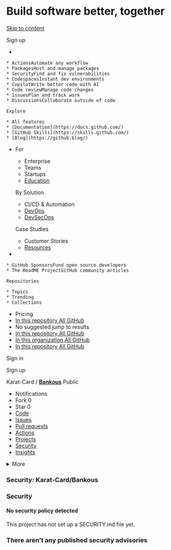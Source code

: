 # Build software better, together

[Skip to content](broken-reference)

Sign up

*

    * ActionsAutomate any workflow
    * PackagesHost and manage packages
    * SecurityFind and fix vulnerabilities
    * CodespacesInstant dev environments
    * CopilotWrite better code with AI
    * Code reviewManage code changes
    * IssuesPlan and track work
    * DiscussionsCollaborate outside of code

    Explore

    * All features
    * [Documentation](https://docs.github.com/)
    * [GitHub Skills](https://skills.github.com/)
    * [Blog](https://github.blog/)
*   For

    * Enterprise
    * Teams
    * Startups
    * [Education](https://education.github.com/)

    By Solution

    * CI/CD & Automation
    * [DevOps](https://resources.github.com/devops/)
    * [DevSecOps](https://resources.github.com/devops/fundamentals/devsecops/)

    Case Studies

    * Customer Stories
    * [Resources](https://resources.github.com/)
*

    * GitHub SponsorsFund open source developers
    * The ReadME ProjectGitHub community articles

    Repositories

    * Topics
    * Trending
    * Collections
* Pricing
* [In this repository All GitHub](broken-reference)
* No suggested jump to results
* [In this repository All GitHub](broken-reference)
* [In this organization All GitHub](broken-reference)
* [In this repository All GitHub](broken-reference)

Sign in

Sign up

Karat-Card / [**Bankous**](broken-reference) Public

* Notifications
* Fork 0
* Star 0
* [Code](broken-reference)
* [Issues](broken-reference)
* [Pull requests](broken-reference)
* [Actions](broken-reference)
* [Projects](broken-reference)
* [Security](broken-reference)
* [Insights](broken-reference)

<details>

<summary>More</summary>

*

</details>

### Security: Karat-Card/Bankous

### Security

#### No security policy detected

This project has not set up a SECURITY.md file yet.

### There aren’t any published security advisories
